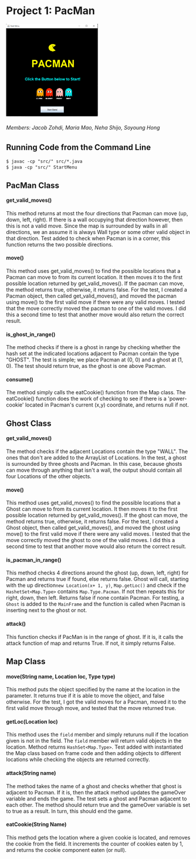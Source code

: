 # Project 1: PacMan

<img src="./Screenshot_1.png" alt="drawing" width="250"/>
<!-- ![Home Screen for PacMan game](./Screenshot_1.png) -->

###### Members: Jacob Zohdi, Maria Mao, Neha Shijo, Soyoung Hong

## Running Code from the Command Line

```shell
$ javac -cp "src/" src/*.java
$ java -cp "src/" StartMenu
```

## PacMan Class

#### **get_valid_moves()**

This method returns at most the four directions that Pacman can move (up, down, left, right). If there is a wall occupying that direction however, then this is not a valid move. Since the map is surrounded by walls in all directions, we an assume it is always Wall type or some other valid object in that direction. Test added to check when Pacman is in a corner, this function returns the two possible directions.

#### **move()**

This method uses get_valid_moves() to find the possible locations that a Pacman can move to from its current location. It then moves it to the first possible location returned by get_valid_moves(). If the pacman can move, the method returns true, otherwise, it returns false. For the test, I created a Pacman object, then called get_valid_moves(), and moved the pacman using move() to the first valid move if there were any valid moves. I tested that the move correctly moved the pacman to one of the valid moves. I did this a second time to test that another move would also return the correct result.

#### **is_ghost_in_range()**

The method checks if there is a ghost in range by checking whether the hash set at the indicated locations adjacent to Pacman contain the type "GHOST".
The test is simple; we place Pacman at (0, 0) and a ghost at (1, 0). The test should return true, as the ghost is one above Pacman.

#### **consume()**

The method simply calls the eatCookie() function from the Map class. The eatCookie() function does the work of checking to see if there is a 'power-cookie' located in Pacman's current (x,y) coordinate, and returns null if not.

## Ghost Class

#### **get_valid_moves()**

The method checks if the adjacent Locations contain the type "WALL". The ones that don't are added to the ArrayList of Locations.
In the test, a ghost is surrounded by three ghosts and Pacman. In this case, because ghosts can move through anything that isn't a wall, the output should contain all four Locations of the other objects.

#### **move()**

This method uses get_valid_moves() to find the possible locations that a Ghost can move to from its current location. It then moves it to the first possible location returned by get_valid_moves(). If the ghost can move, the method returns true, otherwise, it returns false. For the test, I created a Ghost object, then called get_valid_moves(), and moved the ghost using move() to the first valid move if there were any valid moves. I tested that the move correctly moved the ghost to one of the valid moves. I did this a second time to test that another move would also return the correct result.

#### **is_pacman_in_range()**

This method checks 4 directions around the ghost (up, down, left, right) for Pacman and returns true if found, else returns false.
Ghost will call, starting with the up direction`new Location(x+ 1, y)`, `Map.getLoc()` and check if the `HashetSet<Map.Type>` contains `Map.Type.Pacman`. If not then repeats this for right, down, then left. Returns false if none contain Pacman.
For testing, a `Ghost` is added to the `MainFrame` and the function is called when Pacman is inserting next to the ghost or not.

#### **attack()**

This function checks if PacMan is in the range of ghost. If it is, it calls the attack function of map and returns True. If not, it simply returns False.

## Map Class

#### **move(String name, Location loc, Type type)**

This method puts the object specified by the name at the location in the parameter. It returns true if it is able to move the object, and false otherwise. For the test, I got the valid moves for a Pacman, moved it to the first valid move through move, and tested that the move returned true.

#### **getLoc(Location loc)**

This method uses the `field` member and simply returuns null if the location given is not in the field. The `field` member will return valid objects in the location. Method returns `HashSet<Map.Type>`. Test added with instantiated the Map class based on frame code and then adding objects to different locations while checking the objects are returned correctly.

#### **attack(String name)**

The method takes the name of a ghost and checks whether that ghost is adjacent to Pacman. If it is, then the attack method updates the gameOver variable and ends the game.
The test sets a ghost and Pacman adjacent to each other. The method should return true and the gameOver variable is set to true as a result. In turn, this should end the game.

#### **eatCookie(String Name)**

This method gets the location where a given cookie is located, and removes the cookie from the field. It increments the counter of cookies eaten by 1, and returns the cookie component eaten (or null).
